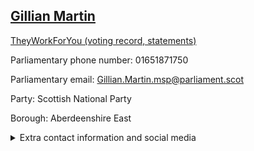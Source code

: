 ## <a href="https://www.parliament.scot/msps/current-and-previous-msps/gillian-martin">Gillian Martin</a>

<a href="https://www.theyworkforyou.com/mp/25525/gillian_martin">TheyWorkForYou (voting record, statements)</a> 

Parliamentary phone number: 01651871750 

Parliamentary email: Gillian.Martin.msp@parliament.scot 

Party: Scottish National Party 

Borough: Aberdeenshire East 

<details><summary>Extra contact information and social media</summary> 
<li>Parliamentary address: The Scottish Parliament, EH99 1SP, Edinburgh</li>
<li>Local office address: Suite A, Unit 6, Colpy Business Park, Oldmeldrum, Aberdeenshire, AB51 0FU</li>
<li>Local office phone number: 01651871750</li>
<li>Twitter: @gillianmsp</li>
<li>Facebook: https://www.facebook.com/gillianmartinsnp/</li>
<li>Website: gillianmartinmsp.com</li>
</details>